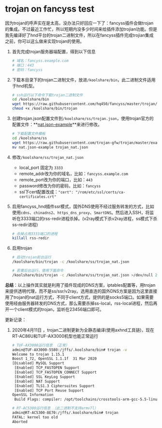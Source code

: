 # trojan on fancyss test

因为trojan的呼声实在是太高，没办法只好回应一下了：fancyss插件会做trojan的集成。不过最近工作忙，所以短期内没多少时间来给插件添加trojian功能。但是我先编译好了hnd平台的trojan二进制文件，所以在fancyss插件完成trojian集成之前，你可以这么做来实现trojan的使用。

1. 首先完成trojan服务器端配置，得到以下信息

   ```bash
   # 域名：fancyss.example.com
   # 端口：443
   # 密码：fancyss
   ```

2. 下载本目录下的trojan二进制文件，放进`/koolshare/bin`，此二进制文件适用于hnd机型。

   ```bash
   # ssh运行以下命令下载trojan二进制文件
   cd /koolshare/bin
   wget https://raw.githubusercontent.com/hq450/fancyss/master/trojan/trojan
   chmod +x /koolshare/bin/trojan
   ```

3. 创建trojan.json配置文件到`/koolshare/ss/trojan.json`，使用trojan官方的配置文件：**[nat.json-example](https://github.com/trojan-gfw/trojan/blob/master/examples/nat.json-example)**来进行修改。

   ```bash
   # 下载配置文件模板
   cd /koolshare/ss
   wget https://raw.githubusercontent.com/trojan-gfw/trojan/master/examples/nat.json-example trojan.json
   mv nat.json-example trojan_nat.json
   ```
   
4. 修改`/koolshare/ss/trojan_nat.json`

   - local_port 固定为 `3333`
   - remote_addr改为你的域名，比如：`fancyss.example.com`
   - remote_port改为你的端口，比如：`443`
   - password修改为你的密码，比如：`fancyss`
   - ssl下cert配置改成：`"cert": "/rom/etc/ssl/certs/ca-certificates.crt"`
   
5. 启用fancyss_hnd插件ssr模式，国外DNS使用不经过服务转发的方式，比如使用`cdns`、`chinadns2`、`https_dns_proxy`、`SmartDNS`。然后进入SSH，将监听在3333端口的rss-redir进程杀掉。(v2ray模式下杀v2ray进程，ss模式下杀ss-redir进程)

   ```bash
   # 杀掉占用3333端口的进程
   killall rss-redir
   ```
   
6. 启用trojan
   
   ```bash
   # 启动trojan前台运行
   /koolshare/bin/trojan -c /koolshare/ss/trojan_nat.json
   
   # 若需后台运行，使用下面命令
   /koolshare/bin/trojan -c /koolshare/ss/trojan_nat.json >/dev/null 2>&1 &
   ```

**总结**：以上操作其实就是利用了插件现成的DNS方案，iptables配置等，用trojan来提供透明代理，而不是ss/ssr/v2ray。选用直连的国外DNS方案是因为这里直接用了trojan的nat运行方式，不同于client方式，提供的是socks5端口。如果需要使用经由服务器转发的DNS方式，那么需要杀掉ss-local，rss-local进程，然后再开一个client模式的trojan，监听在23456端口即可。



更新记录：

1. 2020年4月11日 ，trojan二进制更新为全静态编译(使用axhnd工具链)，现在RT-AC86U和TUF-AX3000机型也能正常运行

   ```bash
   # TUF-AX3000运行信息 （正常）
   admin@TUF-AX3000-5580:/jffs/.koolshare/bin# trojan -v
   Welcome to trojan 1.15.1
   Boost 1_72, OpenSSL 1.1.1f  31 Mar 2020
   [Disabled] MySQL Support
    [Enabled] TCP_FASTOPEN Support
    [Enabled] TCP_FASTOPEN_CONNECT Support
    [Enabled] SSL KeyLog Support
    [Enabled] NAT Support
    [Enabled] TLS1.3 Ciphersuites Support
    [Enabled] TCP Port Reuse Support
   OpenSSL Information
   	Build Flags: compiler: /opt/toolchains/crosstools-arm-gcc-5.5-linux-4.1-glibc-2.26-binutils-2.28.1/usr/bin/arm-buildroot-linux-gnueabi-gcc -fPIC -pthread -Wa,--noexecstack -Wall -O3 -Os -DOPENSSL_USE_NODELETE -DOPENSSL_PIC -DOPENSSL_CPUID_OBJ -DOPENSSL_BN_ASM_MONT -DOPENSSL_BN_ASM_GF2m -DSHA1_ASM -DSHA256_ASM -DSHA512_ASM -DKECCAK1600_ASM -DAES_ASM -DBSAES_ASM -DGHASH_ASM -DECP_NISTZ256_ASM -DPOLY1305_ASM -DZLIB -DNDEBUG -DOPENSSL_PREFER_CHACHA_OVER_GCM
   
   # RT-AC5300运行信息 （此二进制不支持armv7l）
   admin@RT-AC5300-8E70:/jffs/.koolshare/bin# trojan 
   FATAL: kernel too old
   Aborted
   ```

   
